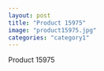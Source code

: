```yaml
---
layout: post
title: "Product 15975"
image: "product15975.jpg"
categories: "category1"
---
```

Product 15975
